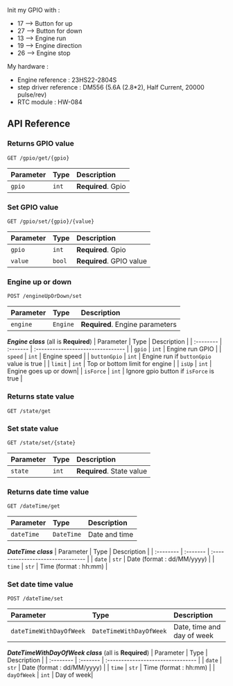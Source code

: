  
Init my GPIO with :
- 17 --> Button for up
- 27 --> Button for down
- 13 --> Engine run
- 19 --> Engine direction
- 26 --> Engine stop

My hardware :
- Engine reference : 23HS22-2804S
- step driver reference : DM556 (5.6A (2.8*2), Half Current, 20000 pulse/rev)
- RTC module : HW-084
## API Reference
### Returns GPIO value
```http
GET /gpio/get/{gpio}
```
| Parameter | Type | Description |
| :-------- | :------- | :------------------------- |
|  `gpio`  |  `int`  |  **Required**. Gpio |
### Set GPIO value
```http
GET /gpio/set/{gpio}/{value}
```
| Parameter | Type | Description |
| :-------- | :------- | :-------------------------------- |
|  `gpio`  |  `int`  |  **Required**. Gpio |
|  `value`  |  `bool`  |  **Required**. GPIO value |

### Engine up or down
```http
POST /engineUpOrDown/set
```
| Parameter | Type | Description |
| :-------- | :------- | :-------------------------------- |
|  `engine`  |  `Engine`  |  **Required**. Engine parameters |

***Engine class*** (all is **Required**)
| Parameter | Type | Description |
| :-------- | :------- | :-------------------------------- |
|  `gpio`  |  `int`  |  Engine run GPIO |
|  `speed`  |  `int`  |  Engine speed |
|  `buttonGpio`  |  `int`  |  Engine run if `buttonGpio` value is true |
|  `limit`  |  `int`  |  Top or bottom limit for engine |
|  `isUp`  |  `int`  | Engine goes up or down|
|  `isForce`  |  `int`  |  Ignore gpio button if `isForce` is true |

### Returns state value
```http
GET /state/get
```
### Set state value
```http
GET /state/set/{state}
```
| Parameter | Type | Description |
| :-------- | :------- | :------------------------- |
|  `state`  |  `int`  |  **Required**. State value|

### Returns date time value
```http
GET /dateTime/get
```
| Parameter | Type | Description |
| :-------- | :------- | :-------------------------------- |
|  `dateTime `  |  `DateTime`  |  Date and time|
***DateTime class*** 
| Parameter | Type | Description |
| :-------- | :------- | :-------------------------------- |
|  `date`  |  `str`  |  Date (format : dd/MM/yyyy) |
|  `time`  |  `str`  |  Time (format : hh:mm) |
### Set date time value
```http
POST /dateTime/set
```
| Parameter | Type | Description |
| :-------- | :------- | :-------------------------------- |
|  `dateTimeWithDayOfWeek`  |  `DateTimeWithDayOfWeek`  |  Date, time and day of week |

***DateTimeWithDayOfWeek class*** (all is **Required**)
| Parameter | Type | Description |
| :-------- | :------- | :-------------------------------- |
|  `date`  |  `str`  |  Date (format : dd/MM/yyyy) |
|  `time`  |  `str`  |  Time (format : hh:mm) |
|  `dayOfWeek`  |  `int`  |  Day of week|
